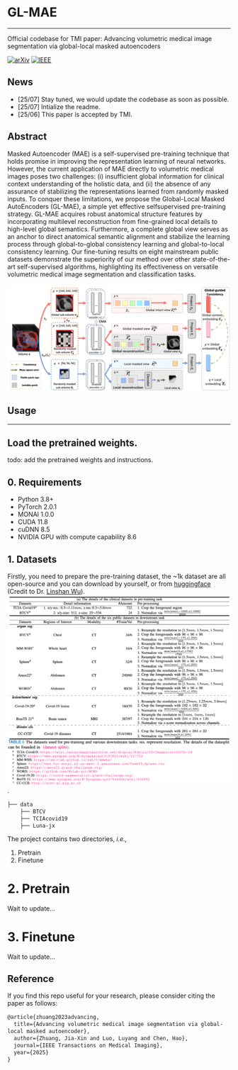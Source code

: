 # GL-MAE
---
Official codebase for TMI paper: Advancing volumetric medical image segmentation via global-local masked autoencoders

[![arXiv](https://img.shields.io/badge/arXiv-2306.08913-b31b1b.svg)](https://arxiv.org/pdf/2306.08913) [![IEEE](https://img.shields.io/badge/IEEE-11004165-00629B)](https://ieeexplore.ieee.org/document/11004165)

## News
* [25/07] Stay tuned, we would update the codebase as soon as possible.
* [25/07] Intialize the readme.
* [25/06] This paper is accepted by TMI.

## Abstract
Masked Autoencoder (MAE) is a self-supervised pre-training technique that holds promise in improving the representation learning of neural networks. However, the current application of MAE directly to volumetric medical images poses two challenges: (i) insufficient global information for clinical context understanding of the holistic data, and (ii) the absence of any assurance of stabilizing the representations learned from randomly masked inputs. To conquer these limitations, we propose the Global-Local Masked AutoEncoders (GL-MAE), a simple yet effective selfsupervised pre-training strategy. GL-MAE acquires robust anatomical structure features by incorporating multilevel reconstruction from fine-grained local details to high-level global semantics. Furthermore, a complete global view serves as an anchor to direct anatomical semantic alignment and stabilize the learning process through global-to-global consistency learning and global-to-local consistency learning. Our fine-tuning results on eight mainstream public datasets demonstrate the superiority of our method over other state-of-the-art self-supervised algorithms, highlighting its effectiveness on versatile volumetric medical image segmentation and classification tasks.

![](./assets/framework.png)

## Usage
---
## Load the pretrained weights.
todo: add the pretrained weights and instructions.

## 0. Requirements
* Python 3.8+
* PyTorch 2.0.1
* MONAI 1.0.0
* CUDA 11.8
* cuDNN 8.5
* NVIDIA GPU with compute capability 8.6

## 1. Datasets
Firstly, you need to prepare the pre-training dataset, the ~1k dataset are all open-source and you can download by yourself, or from [huggingface](https://huggingface.co/datasets/Luffy503/VoCo-10k) (Credit to Dr. [Linshan Wu](https://scholar.google.com/citations?hl=en&user=RGPzB4sAAAAJ&inst=1381320739207392350)).
![](./assets/datasets.png).
```
├── data
    ├── BTCV
    ├── TCIAcovid19
    ├── Luna-jx
```

The project contains two directories, _i.e.,_
1) Pretrain
2) Finetune


# 2. Pretrain
Wait to update...

# 3. Finetune
Wait to update...

## Reference
If you find this repo useful for your research, please consider citing the paper as follows:
```
@article{zhuang2023advancing,
  title={Advancing volumetric medical image segmentation via global-local masked autoencoder},
  author={Zhuang, Jia-Xin and Luo, Luyang and Chen, Hao},
  journal={IEEE Transactions on Medical Imaging},
  year={2025}
}
```

